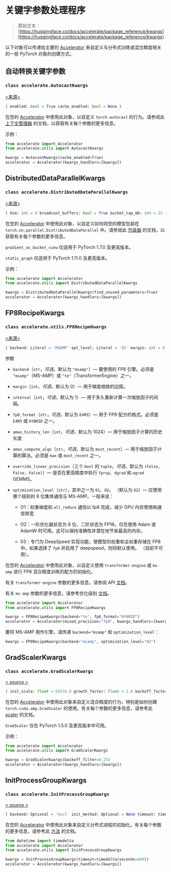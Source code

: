 # 关键字参数处理程序

> 原始文本：[https://huggingface.co/docs/accelerate/package_reference/kwargs](https://huggingface.co/docs/accelerate/package_reference/kwargs)

以下对象可以传递给主要的 [Accelerator](/docs/accelerate/v0.27.2/en/package_reference/accelerator#accelerate.Accelerator) 来自定义与分布式训练或混合精度相关的一些 PyTorch 对象的创建方式。

## 自动转换关键字参数

### `class accelerate.AutocastKwargs`

[<来源>](https://github.com/huggingface/accelerate/blob/v0.27.2/src/accelerate/utils/dataclasses.py#L60)

```py
( enabled: bool = True cache_enabled: bool = None )
```

在您的 [Accelerator](/docs/accelerate/v0.27.2/en/package_reference/accelerator#accelerate.Accelerator) 中使用此对象，以自定义 `torch.autocast` 的行为。请参阅此 [上下文管理器](https://pytorch.org/docs/stable/amp.html#torch.autocast) 的文档，以获取有关每个参数的更多信息。

示例：

```py
from accelerate import Accelerator
from accelerate.utils import AutocastKwargs

kwargs = AutocastKwargs(cache_enabled=True)
accelerator = Accelerator(kwargs_handlers=[kwargs])
```

## DistributedDataParallelKwargs

### `class accelerate.DistributedDataParallelKwargs`

[<来源>](https://github.com/huggingface/accelerate/blob/v0.27.2/src/accelerate/utils/dataclasses.py#L82)

```py
( dim: int = 0 broadcast_buffers: bool = True bucket_cap_mb: int = 25 find_unused_parameters: bool = False check_reduction: bool = False gradient_as_bucket_view: bool = False static_graph: bool = False )
```

在您的 [Accelerator](/docs/accelerate/v0.27.2/en/package_reference/accelerator#accelerate.Accelerator) 中使用此对象，以自定义如何将您的模型包装在 `torch.nn.parallel.DistributedDataParallel` 中。请参阅此 [包装器](https://pytorch.org/docs/stable/generated/torch.nn.parallel.DistributedDataParallel.html) 的文档，以获取有关每个参数的更多信息。

`gradient_as_bucket_view` 仅适用于 PyTorch 1.7.0 及更高版本。

`static_graph` 仅适用于 PyTorch 1.11.0 及更高版本。

示例：

```py
from accelerate import Accelerator
from accelerate.utils import DistributedDataParallelKwargs

kwargs = DistributedDataParallelKwargs(find_unused_parameters=True)
accelerator = Accelerator(kwargs_handlers=[kwargs])
```

## FP8RecipeKwargs

### `class accelerate.utils.FP8RecipeKwargs`

[<来源>](https://github.com/huggingface/accelerate/blob/v0.27.2/src/accelerate/utils/dataclasses.py#L179)

```py
( backend: Literal = 'MSAMP' opt_level: Literal = 'O2' margin: int = 0 interval: int = 1 fp8_format: Literal = 'E4M3' amax_history_len: int = 1 amax_compute_algo: Literal = 'most_recent' override_linear_precision: Tuple = (False, False, False) )
```

参数

+   `backend`（`str`，*可选*，默认为 `"msamp"`）— 要使用的 FP8 引擎。必须是 `"msamp"`（MS-AMP）或 `"te"`（TransformerEngine）之一。

+   `margin`（`int`，*可选*，默认为 0）— 用于梯度缩放的边距。

+   `interval`（`int`，*可选*，默认为 1）— 用于多久重新计算一次缩放因子的间隔。

+   `fp8_format`（`str`，*可选*，默认为 `E4M3`）— 用于 FP8 配方的格式。必须是 `E4M3` 或 `HYBRID` 之一。

+   `amax_history_len`（`int`，*可选*，默认为 1024）— 用于缩放因子计算的历史长度

+   `amax_compute_algo`（`str`，*可选*，默认为 `most_recent`）— 用于缩放因子计算的算法。必须是 `max` 或 `most_recent` 之一。

+   `override_linear_precision`（三个 `bool` 的 `tuple`，*可选*，默认为 `(False, False, False)`）— 是否在更高精度中执行 `fprop`、`dgrad` 和 `wgrad` GEMMS。

+   `optimization_level`（`str`），其中之一为 `O1`、`O2`。 （默认为 `O2`）— 应使用哪个级别的 8 位集体通信与 MS-AMP。一般来说：

    +   O1：权重梯度和 `all_reduce` 通信以 fp8 完成，减少 GPU 内存使用和通信带宽

    +   O2：一阶优化器状态为 8 位，二阶状态为 FP16。仅在使用 Adam 或 AdamW 时可用。这可以保持准确性并潜在地节省最高的内存。

    +   03：专门为 DeepSpeed 实现功能，使模型的权重和主权重存储在 FP8 中。如果选择了 `fp8` 并启用了 deepspeed，则将默认使用。 （目前不可用）。

在您的 [Accelerator](/docs/accelerate/v0.27.2/en/package_reference/accelerator#accelerate.Accelerator) 中使用此对象，以自定义使用 `transformer-engine` 或 `ms-amp` 进行 FP8 混合精度训练的配方的初始化。

有关 `transformer-engine` 参数的更多信息，请参阅 API [文档](https://docs.nvidia.com/deeplearning/transformer-engine/user-guide/api/common.html)。

有关 `ms-amp` 参数的更多信息，请参考优化级别 [文档](https://azure.github.io/MS-AMP/docs/user-tutorial/optimization-level)。

```py
from accelerate import Accelerator
from accelerate.utils import FP8RecipeKwargs

kwargs = FP8RecipeKwargs(backend="te", fp8_format="HYBRID")
accelerator = Accelerator(mixed_precision="fp8", kwargs_handlers=[kwargs])
```

要将 MS-AMP 用作引擎，请传递 `backend="msamp"` 和 `optimization_level`：

```py
kwargs = FP8RecipeKwargs(backend="msamp", optimization_level="02")
```

## GradScalerKwargs

### `class accelerate.GradScalerKwargs`

[< source >](https://github.com/huggingface/accelerate/blob/v0.27.2/src/accelerate/utils/dataclasses.py#L118)

```py
( init_scale: float = 65536.0 growth_factor: float = 2.0 backoff_factor: float = 0.5 growth_interval: int = 2000 enabled: bool = True )
```

在您的 [Accelerator](/docs/accelerate/v0.27.2/en/package_reference/accelerator#accelerate.Accelerator) 中使用此对象来自定义混合精度的行为，特别是如何创建 `torch.cuda.amp.GradScaler` 的使用。有关每个参数的更多信息，请参考此 [scaler](https://pytorch.org/docs/stable/amp.html?highlight=gradscaler) 的文档。

`GradScaler` 仅在 PyTorch 1.5.0 及更高版本中可用。

示例：

```py
from accelerate import Accelerator
from accelerate.utils import GradScalerKwargs

kwargs = GradScalerKwargs(backoff_filter=0.25)
accelerator = Accelerator(kwargs_handlers=[kwargs])
```

## InitProcessGroupKwargs

### `class accelerate.InitProcessGroupKwargs`

[< source >](https://github.com/huggingface/accelerate/blob/v0.27.2/src/accelerate/utils/dataclasses.py#L149)

```py
( backend: Optional = 'nccl' init_method: Optional = None timeout: timedelta = datetime.timedelta(seconds=1800) )
```

在您的 [Accelerator](/docs/accelerate/v0.27.2/en/package_reference/accelerator#accelerate.Accelerator) 中使用此对象来自定义分布式进程的初始化。有关每个参数的更多信息，请参考此 [方法](https://pytorch.org/docs/stable/distributed.html#torch.distributed.init_process_group) 的文档。

```py
from datetime import timedelta
from accelerate import Accelerator
from accelerate.utils import InitProcessGroupKwargs

kwargs = InitProcessGroupKwargs(timeout=timedelta(seconds=800))
accelerator = Accelerator(kwargs_handlers=[kwargs])
```
